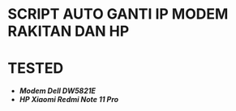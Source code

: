 # SCRIPT AUTO GANTI IP MODEM RAKITAN DAN HP
# TESTED
- ***Modem Dell DW5821E***
- ***HP Xiaomi Redmi Note 11 Pro***
